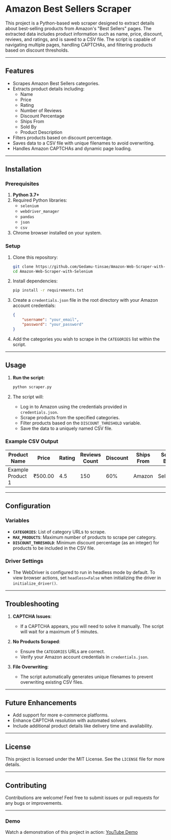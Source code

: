 # Amazon Best Sellers Scraper

This project is a Python-based web scraper designed to extract details about best-selling products from Amazon's "Best Sellers" pages. The extracted data includes product information such as name, price, discount, reviews, and ratings, and is saved to a CSV file. The script is capable of navigating multiple pages, handling CAPTCHAs, and filtering products based on discount thresholds.

---

## Features

- Scrapes Amazon Best Sellers categories.
- Extracts product details including:
  - Name
  - Price
  - Rating
  - Number of Reviews
  - Discount Percentage
  - Ships From
  - Sold By
  - Product Description
- Filters products based on discount percentage.
- Saves data to a CSV file with unique filenames to avoid overwriting.
- Handles Amazon CAPTCHAs and dynamic page loading.

---

## Installation

### Prerequisites

1. **Python 3.7+**
2. Required Python libraries:
   - `selenium`
   - `webdriver_manager`
   - `pandas`
   - `json`
   - `csv`
3. Chrome browser installed on your system.

### Setup

1. Clone this repository:
   ```bash
   git clone https://github.com/Gedamu-tinsae/Amazon-Web-Scraper-with-Selenium.git
   cd Amazon-Web-Scraper-with-Selenium
   ```

2. Install dependencies:
   ```bash
   pip install -r requirements.txt
   ```

3. Create a `credentials.json` file in the root directory with your Amazon account credentials:
   ```json
   {
       "username": "your_email",
       "password": "your_password"
   }
   ```

4. Add the categories you wish to scrape in the `CATEGORIES` list within the script.

---

## Usage

1. **Run the script:**
   ```bash
   python scraper.py
   ```

2. The script will:
   - Log in to Amazon using the credentials provided in `credentials.json`.
   - Scrape products from the specified categories.
   - Filter products based on the `DISCOUNT_THRESHOLD` variable.
   - Save the data to a uniquely named CSV file.

### Example CSV Output

| Product Name       | Price  | Rating | Reviews Count | Discount | Ships From | Sold By | Product Description | Number Bought | Category       |
|--------------------|--------|--------|---------------|----------|------------|---------|----------------------|---------------|----------------|
| Example Product 1 | ₹500.00| 4.5    | 150           | 60%      | Amazon     | Seller1 | Detailed description| 200           | kitchen        |

---

## Configuration

### Variables

- **`CATEGORIES`**: List of category URLs to scrape.
- **`MAX_PRODUCTS`**: Maximum number of products to scrape per category.
- **`DISCOUNT_THRESHOLD`**: Minimum discount percentage (as an integer) for products to be included in the CSV file.

### Driver Settings

- The WebDriver is configured to run in headless mode by default. To view browser actions, set `headless=False` when initializing the driver in `initialize_driver()`.

---

## Troubleshooting

1. **CAPTCHA Issues**:
   - If a CAPTCHA appears, you will need to solve it manually. The script will wait for a maximum of 5 minutes.

2. **No Products Scraped**:
   - Ensure the `CATEGORIES` URLs are correct.
   - Verify your Amazon account credentials in `credentials.json`.

3. **File Overwriting**:
   - The script automatically generates unique filenames to prevent overwriting existing CSV files.

---

## Future Enhancements

- Add support for more e-commerce platforms.
- Enhance CAPTCHA resolution with automated solvers.
- Include additional product details like delivery time and availability.

---

## License

This project is licensed under the MIT License. See the `LICENSE` file for more details.

---

## Contributing

Contributions are welcome! Feel free to submit issues or pull requests for any bugs or improvements.

---

### Demo

Watch a demonstration of this project in action: [YouTube Demo](https://youtu.be/sjhPAXc7zbc)
